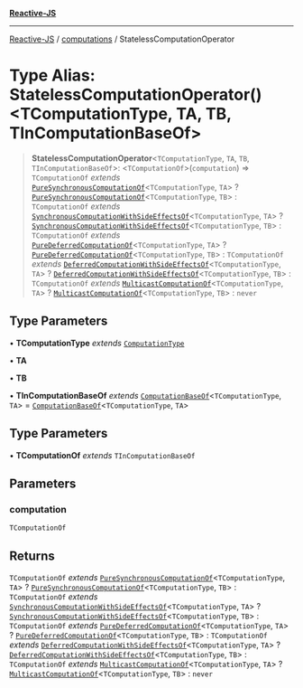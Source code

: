 [**Reactive-JS**](../../README.md)

***

[Reactive-JS](../../README.md) / [computations](../README.md) / StatelessComputationOperator

# Type Alias: StatelessComputationOperator()\<TComputationType, TA, TB, TInComputationBaseOf\>

> **StatelessComputationOperator**\<`TComputationType`, `TA`, `TB`, `TInComputationBaseOf`\>: \<`TComputationOf`\>(`computation`) => `TComputationOf` *extends* [`PureSynchronousComputationOf`](PureSynchronousComputationOf.md)\<`TComputationType`, `TA`\> ? [`PureSynchronousComputationOf`](PureSynchronousComputationOf.md)\<`TComputationType`, `TB`\> : `TComputationOf` *extends* [`SynchronousComputationWithSideEffectsOf`](SynchronousComputationWithSideEffectsOf.md)\<`TComputationType`, `TA`\> ? [`SynchronousComputationWithSideEffectsOf`](SynchronousComputationWithSideEffectsOf.md)\<`TComputationType`, `TB`\> : `TComputationOf` *extends* [`PureDeferredComputationOf`](PureDeferredComputationOf.md)\<`TComputationType`, `TA`\> ? [`PureDeferredComputationOf`](PureDeferredComputationOf.md)\<`TComputationType`, `TB`\> : `TComputationOf` *extends* [`DeferredComputationWithSideEffectsOf`](DeferredComputationWithSideEffectsOf.md)\<`TComputationType`, `TA`\> ? [`DeferredComputationWithSideEffectsOf`](DeferredComputationWithSideEffectsOf.md)\<`TComputationType`, `TB`\> : `TComputationOf` *extends* [`MulticastComputationOf`](MulticastComputationOf.md)\<`TComputationType`, `TA`\> ? [`MulticastComputationOf`](MulticastComputationOf.md)\<`TComputationType`, `TB`\> : `never`

## Type Parameters

• **TComputationType** *extends* [`ComputationType`](ComputationType.md)

• **TA**

• **TB**

• **TInComputationBaseOf** *extends* [`ComputationBaseOf`](ComputationBaseOf.md)\<`TComputationType`, `TA`\> = [`ComputationBaseOf`](ComputationBaseOf.md)\<`TComputationType`, `TA`\>

## Type Parameters

• **TComputationOf** *extends* `TInComputationBaseOf`

## Parameters

### computation

`TComputationOf`

## Returns

`TComputationOf` *extends* [`PureSynchronousComputationOf`](PureSynchronousComputationOf.md)\<`TComputationType`, `TA`\> ? [`PureSynchronousComputationOf`](PureSynchronousComputationOf.md)\<`TComputationType`, `TB`\> : `TComputationOf` *extends* [`SynchronousComputationWithSideEffectsOf`](SynchronousComputationWithSideEffectsOf.md)\<`TComputationType`, `TA`\> ? [`SynchronousComputationWithSideEffectsOf`](SynchronousComputationWithSideEffectsOf.md)\<`TComputationType`, `TB`\> : `TComputationOf` *extends* [`PureDeferredComputationOf`](PureDeferredComputationOf.md)\<`TComputationType`, `TA`\> ? [`PureDeferredComputationOf`](PureDeferredComputationOf.md)\<`TComputationType`, `TB`\> : `TComputationOf` *extends* [`DeferredComputationWithSideEffectsOf`](DeferredComputationWithSideEffectsOf.md)\<`TComputationType`, `TA`\> ? [`DeferredComputationWithSideEffectsOf`](DeferredComputationWithSideEffectsOf.md)\<`TComputationType`, `TB`\> : `TComputationOf` *extends* [`MulticastComputationOf`](MulticastComputationOf.md)\<`TComputationType`, `TA`\> ? [`MulticastComputationOf`](MulticastComputationOf.md)\<`TComputationType`, `TB`\> : `never`
